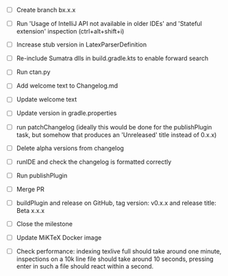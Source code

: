 - [ ] Create branch bx.x.x
- [ ] Run 'Usage of IntelliJ API not available in older IDEs' and 'Stateful extension' inspection (ctrl+alt+shift+i)
- [ ] Increase stub version in LatexParserDefinition
- [ ] Re-include Sumatra dlls in build.gradle.kts to enable forward search
- [ ] Run ctan.py

- [ ] Add welcome text to Changelog.md
- [ ] Update welcome text
- [ ] Update version in gradle.properties
- [ ] run patchChangelog (ideally this would be done for the publishPlugin task, but somehow that produces an 'Unreleased' title instead of 0.x.x)
- [ ] Delete alpha versions from changelog
- [ ] runIDE and check the changelog is formatted correctly
- [ ] Run publishPlugin
- [ ] Merge PR
- [ ] buildPlugin and release on GitHub, tag version: v0.x.x and release title: Beta x.x.x
- [ ] Close the milestone
- [ ] Update MiKTeX Docker image
- [ ] Check performance: indexing texlive full should take around one minute, inspections on a 10k line file should take around 10 seconds, pressing enter in such a file should react within a second.
